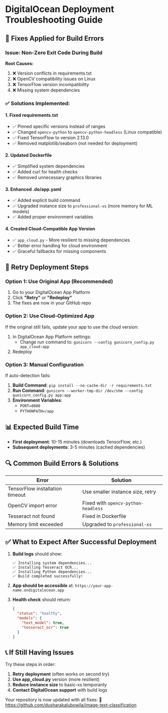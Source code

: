 # DigitalOcean Deployment Troubleshooting Guide

## 🔧 Fixes Applied for Build Errors

### Issue: Non-Zero Exit Code During Build

**Root Causes:**
1. ❌ Version conflicts in requirements.txt
2. ❌ OpenCV compatibility issues on Linux
3. ❌ TensorFlow version incompatibility
4. ❌ Missing system dependencies

### ✅ Solutions Implemented:

#### 1. **Fixed requirements.txt**
- ✅ Pinned specific versions instead of ranges
- ✅ Changed `opencv-python` to `opencv-python-headless` (Linux compatible)
- ✅ Fixed TensorFlow to version 2.13.0
- ✅ Removed matplotlib/seaborn (not needed for deployment)

#### 2. **Updated Dockerfile**
- ✅ Simplified system dependencies
- ✅ Added curl for health checks
- ✅ Removed unnecessary graphics libraries

#### 3. **Enhanced .do/app.yaml**
- ✅ Added explicit build command
- ✅ Upgraded instance size to `professional-xs` (more memory for ML models)
- ✅ Added proper environment variables

#### 4. **Created Cloud-Compatible App Version**
- ✅ `app_cloud.py` - More resilient to missing dependencies
- ✅ Better error handling for cloud environment
- ✅ Graceful fallbacks for missing components

## 🚀 Retry Deployment Steps

### Option 1: Use Original App (Recommended)
1. Go to your DigitalOcean App Platform
2. Click **"Retry"** or **"Redeploy"**
3. The fixes are now in your GitHub repo

### Option 2: Use Cloud-Optimized App
If the original still fails, update your app to use the cloud version:

1. In DigitalOcean App Platform settings:
   - Change run command to: `gunicorn --config gunicorn_config.py app_cloud:app`
2. Redeploy

### Option 3: Manual Configuration
If auto-detection fails:

1. **Build Command**: `pip install --no-cache-dir -r requirements.txt`
2. **Run Command**: `gunicorn --worker-tmp-dir /dev/shm --config gunicorn_config.py app:app`
3. **Environment Variables**:
   - `PORT=8080`
   - `PYTHONPATH=/app`

## 📊 Expected Build Time
- **First deployment**: 10-15 minutes (downloads TensorFlow, etc.)
- **Subsequent deployments**: 3-5 minutes (cached dependencies)

## 🔍 Common Build Errors & Solutions

| Error | Solution |
|-------|----------|
| TensorFlow installation timeout | Use smaller instance size, retry |
| OpenCV import error | Fixed with `opencv-python-headless` |
| Tesseract not found | Fixed in Dockerfile |
| Memory limit exceeded | Upgraded to `professional-xs` |

## ✅ What to Expect After Successful Deployment

1. **Build logs** should show:
   ```
   ✅ Installing system dependencies...
   ✅ Installing Tesseract OCR...
   ✅ Installing Python dependencies...
   ✅ Build completed successfully!
   ```

2. **App should be accessible** at:
   `https://your-app-name.ondigitalocean.app`

3. **Health check** should return:
   ```json
   {
     "status": "healthy",
     "models": {
       "text_model": true,
       "tesseract_ocr": true
     }
   }
   ```

## 📞 If Still Having Issues

Try these steps in order:
1. **Retry deployment** (often works on second try)
2. **Use app_cloud.py** version (more resilient)
3. **Reduce instance size** to basic-xs temporarily
4. **Contact DigitalOcean support** with build logs

Your repository is now updated with all fixes: 
🔗 https://github.com/dusharakalubowila/image-text-classification
